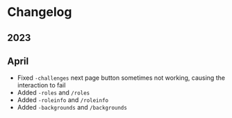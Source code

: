 # Changelog

## 2023

## April
- Fixed `-challenges` next page button sometimes not working, causing the interaction to fail
- Added `-roles` and `/roles`
- Added `-roleinfo` and `/roleinfo`
- Added `-backgrounds` and `/backgrounds`
